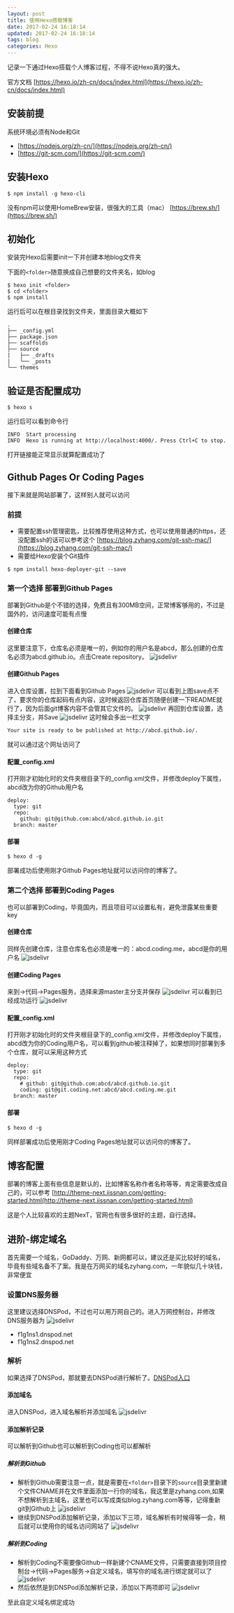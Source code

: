 ```yaml
---
layout: post
title: 使用Hexo搭载博客
date: 2017-02-24 16:18:14
updated: 2017-02-24 16:18:14
tags: blog
categories: Hexo
---
```


记录一下通过Hexo搭载个人博客过程，不得不说Hexo真的强大。

官方文档
[https://hexo.io/zh-cn/docs/index.html](https://hexo.io/zh-cn/docs/index.html)

<!-- More -->

## 安装前提
系统环境必须有Node和Git
- [https://nodejs.org/zh-cn/](https://nodejs.org/zh-cn/)
- [https://git-scm.com/](https://git-scm.com/)

## 安装Hexo
```
$ npm install -g hexo-cli
```
没有npm可以使用HomeBrew安装，很强大的工具（mac）
[https://brew.sh/](https://brew.sh/)

## 初始化
安装完Hexo后需要init一下并创建本地blog文件夹

下面的`<folder>`随意换成自己想要的文件夹名，如blog
```
$ hexo init <folder>
$ cd <folder>
$ npm install
```
运行后可以在根目录找到<folder>文件夹，里面目录大概如下
```
.
├── _config.yml
├── package.json
├── scaffolds
├── source
|   ├── _drafts
|   └── _posts
└── themes
```

## 验证是否配置成功
```
$ hexo s
```
运行后可以看到命令行
```
INFO  Start processing
INFO  Hexo is running at http://localhost:4000/. Press Ctrl+C to stop.
```
打开链接能正常显示就算配置成功了

## Github Pages Or Coding Pages
接下来就是网站部署了，这样别人就可以访问
### 前提
- 需要配置ssh管理密匙，比较推荐使用这种方式，也可以使用普通的https，还没配置ssh的话可以参考这个
[https://blog.zyhang.com/git-ssh-mac/](https://blog.zyhang.com/git-ssh-mac/)
- 需要给Hexo安装个Git插件
```
$ npm install hexo-deployer-git --save
```

### 第一个选择 部署到Github Pages
部署到Github是个不错的选择，免费且有300MB空间，正常博客够用的，不过是国外的，访问速度可能有点慢
#### 创建仓库
这里要注意下，仓库名必须是唯一的，例如你的用户名是abcd，那么创建的仓库名必须为abcd.github.io。点击Create repository。
![jsdelivr](1.png)

#### 创建Github Pages
进入仓库设置，拉到下面看到Github Pages
![jsdelivr](2.png)
可以看到上图save点不了，要求你的仓库起码有点内容，这时候返回仓库首页随便创建一下README就行了，因为后面git博客内容不会管其它文件的。
![jsdelivr](3.png)
再回到仓库设置，选择主分支，并Save
![jsdelivr](4.png)
这时候会多出一栏文字
```
Your site is ready to be published at http://abcd.github.io/.
```
就可以通过这个网址访问了

#### 配置_config.xml
打开刚才初始化时的文件夹根目录下的_config.xml文件，并修改deploy下属性，abcd改为你的Github用户名
```
deploy:
  type: git
  repo:
    github: git@github.com:abcd/abcd.github.io.git
  branch: master
```

#### 部署
```
$ hexo d -g
```
部署成功后使用刚才Github Pages地址就可以访问你的博客了。

### 第二个选择 部署到Coding Pages
也可以部署到Coding，毕竟国内，而且项目可以设置私有，避免泄露某些重要key
#### 创建仓库
同样先创建仓库，注意仓库名也必须是唯一的：abcd.coding.me，abcd是你的用户名
![jsdelivr](5.png)
#### 创建Coding Pages
来到->代码->Pages服务，选择来源master主分支并保存
![jsdelivr](6.png)
可以看到已经成功运行
![jsdelivr](7.png)

#### 配置_config.xml
打开刚才初始化时的文件夹根目录下的_config.xml文件，并修改deploy下属性，abcd改为你的Coding用户名，可以看到github被注释掉了，如果想同时部署到多个仓库，就可以采用这种方式
```
deploy:
  type: git
  repo:
    # github: git@github.com:abcd/abcd.github.io.git
    coding: git@git.coding.net:abcd/abcd.coding.me.git
  branch: master
```

#### 部署
```
$ hexo d -g
```
同样部署成功后使用刚才Coding Pages地址就可以访问你的博客了。

## 博客配置
部署的博客上面有些信息是默认的，比如博客名称作者名称等等，肯定需要改成自己的，可以参考
[http://theme-next.iissnan.com/getting-started.html(http://theme-next.iissnan.com/getting-started.html)

这是个人比较喜欢的主题NexT，官网也有很多很好的主题，自行选择。

## 进阶-绑定域名
首先需要一个域名，GoDaddy、万网、新网都可以，建议还是买比较好的域名，毕竟有些域名备不了案。我是在万网买的域名zyhang.com，一年貌似几十块钱，非常便宜

### 设置DNS服务器
这里建议选择DNSPod，不过也可以用万网自己的。进入万网控制台，并修改DNS服务器为
![jsdelivr](8.png)
- f1g1ns1.dnspod.net
- f1g1ns2.dnspod.net

### 解析
如果选择了DNSPod，那就要去DNSPod进行解析了。[DNSPod入口](https://www.dnspod.cn/)

#### 添加域名
进入DNSPod，进入域名解析并添加域名
![jsdelivr](9.png)

#### 添加解析记录
可以解析到Github也可以解析到Coding也可以都解析

##### 解析到Github
- 解析到Github需要注意一点，就是需要在`<folder>`目录下的`source`目录里新建个文件CNAME并在文件里面添加一行你的域名，我这里是zyhang.com,如果不想解析到主域名，这里也可以写成类似blog.zyhang.com等等，记得重新git到Github上
![jsdelivr](10.png)
- 继续到DNSPod添加解析记录，添加以下三项，域名解析有时候得等一会，稍后就可以使用你的域名访问网站了
![jsdelivr](11.png)

##### 解析到Coding
- 解析到Coding不需要像Github一样新建个CNAME文件，只需要直接到项目控制台->代码->Pages服务->自定义域名，填写你的域名进行绑定就可以了
![jsdelivr](12.png)
- 然后依然是到DNSPod添加解析记录，添加以下两项即可
![jsdelivr](13.png)

至此自定义域名绑定成功
